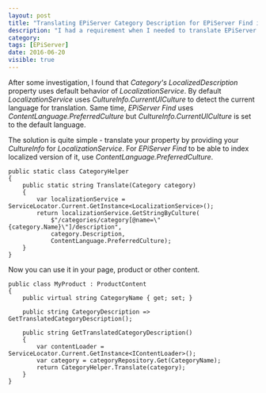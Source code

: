 ```yaml
---
layout: post
title: "Translating EPiServer Category Description for EPiServer Find indexing"
description: "I had a requirement when I needed to translate EPiServer Category Description within product content's property. While it did work fine when viewing the product's page, EPiServer Find did not index it properly - it was using default language's value for each language."
category:
tags: [EPiServer]
date: 2016-06-20
visible: true
---
```


After some investigation, I found that _Category's LocalizedDescription_ property uses default behavior of _LocalizationService_. By default _LocalizationService_ uses _CultureInfo.CurrentUICulture_ to detect the current language for translation. Same time, _EPiServer Find_ uses _ContentLanguage.PreferredCulture_ but _CultureInfo.CurrentUICulture_ is set to the default language.

The solution is quite simple - translate your property by providing your _CultureInfo_ for _LocalizationService_. For _EPiServer Find_ to be able to index localized version of it, use _ContentLanguage.PreferredCulture_.

```
public static class CategoryHelper
{
    public static string Translate(Category category)
    {
        var localizationService = ServiceLocator.Current.GetInstance<LocalizationService>();
        return localizationService.GetStringByCulture(
            $"/categories/category[@name=\"{category.Name}\"]/description",
            category.Description,
            ContentLanguage.PreferredCulture);
    }
}
```

Now you can use it in your page, product or other content.

```
public class MyProduct : ProductContent
{
    public virtual string CategoryName { get; set; }

    public string CategoryDescription => GetTranslatedCategoryDescription();

    public string GetTranslatedCategoryDescription()
    {
        var contentLoader = ServiceLocator.Current.GetInstance<IContentLoader>();
        var category = categoryRepository.Get(CategoryName);
        return CategoryHelper.Translate(category);
    }
}
```
